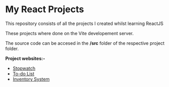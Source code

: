 # My React Projects

This repository consists of all the projects I created whilst learning ReactJS 

These projects where done on the Vite developement server.

The source code can be accesed in the **/src** folder of the respective project folder.

**Project websites:-**

* [Stopwatch](https://endearing-melba-5f98bb.netlify.app/)
* [To-do List](https://melodic-marigold-9f67e8.netlify.app/)
* [Inventory System](https://animated-kashata-cea181.netlify.app/)